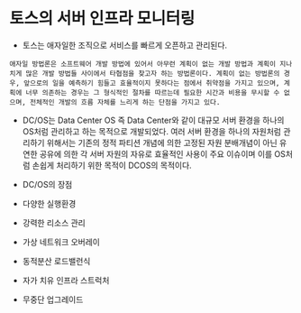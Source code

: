 # 토스의 서버 인프라 모니터링
- 토스는 애자일한 조직으로 서비스를 빠르게 오픈하고 관리된다.
```
애자일 방법론은 소프트웨어 개발 방법에 있어서 아무런 계획이 없는 개발 방법과 계획이 지나치게 많은 개발 방법들 사이에서 타협점을 찾고자 하는 방법론이다. 계획이 없는 방법론의 경우, 앞으로의 일을 예측하기 힘들고 효율적이지 못하다는 점에서 취약점을 가지고 있으며, 계획에 너무 의존하는 경우는 그 형식적인 절차를 따르는데 필요한 시간과 비용을 무시할 수 없으며, 전체적인 개발의 흐름 자체를 느리게 하는 단점을 가지고 있다.
```

- DC/OS는 Data Center OS 즉 Data Center와 같이 대규모 서버 환경을 하나의 OS처럼 관리하고 하는 목적으로 개발되었다. 여러 서버 환경을 하나의 자원처럼 관리하기 위해서는 기존의 정적 파티션 개념에 의한 고정된 자원 분배개념이 아닌 유연한 공유에 의한 각 서버 자원의 자유로 효율적인 사용이 주요 이슈이며 이를 OS처럼 손쉽게 처리하기 위한 목적이 DCOS의 목적이다.

- DC/OS의 장점
- 다양한 실행환경
- 강력한 리소스 관리
- 가상 네트워크 오버레이
- 동적분산 로드밸런식
- 자가 치유 인프라 스트럭처
- 무중단 업그레이드
